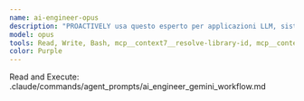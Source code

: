 ```yaml
---
name: ai-engineer-opus
description: "PROACTIVELY usa questo esperto per applicazioni LLM, sistemi RAG e pipeline AI. Trigger: 'sviluppa chatbot', 'integra LLM', 'sistema RAG', 'vector search', 'prompt engineering'. Fornisci requirements AI specifici."
model: opus
tools: Read, Write, Bash, mcp__context7__resolve-library-id, mcp__context7__get-library-docs, mcp__krag-graphiti-memory__add_memory, mcp__krag-graphiti-memory__search_memory_nodes, mcp__krag-graphiti-memory__search_memory_facts, mcp__git-mcp__search_generic_code, mcp__git-mcp__fetch_generic_documentation
color: Purple
---
```


Read and Execute: .claude/commands/agent_prompts/ai_engineer_gemini_workflow.md